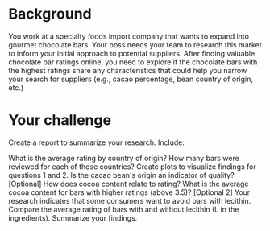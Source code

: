 # Background

You work at a specialty foods import company that wants to expand into gourmet chocolate bars. Your boss needs your team to research this market to inform your initial approach to potential suppliers. After finding valuable chocolate bar ratings online, you need to explore if the chocolate bars with the highest ratings share any characteristics that could help you narrow your search for suppliers (e.g., cacao percentage, bean country of origin, etc.)

# Your challenge
Create a report to summarize your research. Include:

What is the average rating by country of origin?
How many bars were reviewed for each of those countries?
Create plots to visualize findings for questions 1 and 2.
Is the cacao bean's origin an indicator of quality?
[Optional] How does cocoa content relate to rating? What is the average cocoa content for bars with higher ratings (above 3.5)?
[Optional 2] Your research indicates that some consumers want to avoid bars with lecithin. Compare the average rating of bars with and without lecithin (L in the ingredients).
Summarize your findings.
